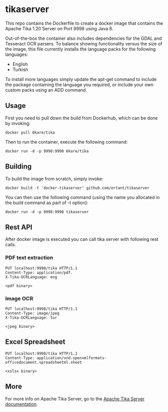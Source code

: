 # tikaserver
This repo contains the Dockerfile to create a docker image that contains the Apache Tika 1.20 Server on Port 9998 using Java 8.

Out-of-the-box the container also includes dependencies for the GDAL and Tesseract OCR parsers.  To balance showing functionality versus the size of the image, this file currently installs the language packs for the following languages:
* English
* Turkish

To install more languages simply update the apt-get command to include the package containing the language you required, or include your own custom packs using an ADD command.

## Usage

First you need to pull down the build from Dockerhub, which can be done by invoking:

    docker pull 6kare/tika

Then to run the container, execute the following command:

    docker run -d -p 9998:9998 6kare/tika

## Building

To build the image from scratch, simply invoke:

    docker build -t 'docker-tikaserver' github.com/ertant/tikaserver
   
You can then use the following command (using the name you allocated in the build command as part of -t option):

    docker run -d -p 9998:9998 tikaserver

## Rest API

After docker image is executed you can call tika server with following rest calls.

### PDF text extraction

    PUT localhost:9998/tika HTTP/1.1
    Content-Type: application/pdf.
    X-Tika-OCRLanguage: eng

    <pdf binary>
    
### Image OCR
    
    PUT localhost:9998/tika HTTP/1.1
    Content-Type: image/jpeg
    X-Tika-OCRLanguage: tur

    <jpeg binary>

## Excel Spreadsheet

    PUT localhost:9998/tika HTTP/1.1
    Content-Type: application/vnd.openxmlformats-officedocument.spreadsheetml.sheet

    <xslsx binary>

## More

For more info on Apache Tika Server, go to the [Apache Tika Server documentation](http://wiki.apache.org/tika/TikaJAXRS).
